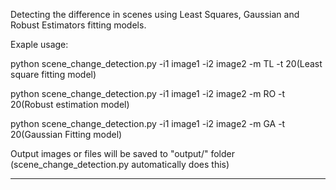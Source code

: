 Detecting the difference in scenes using Least Squares, Gaussian and Robust Estimators fitting models. 

Exaple usage:

python scene_change_detection.py -i1 image1 -i2 image2 -m TL -t 20(Least square fitting model)

python scene_change_detection.py -i1 image1 -i2 image2 -m RO -t 20(Robust estimation model)

python scene_change_detection.py -i1 image1 -i2 image2 -m GA -t 20(Gaussian Fitting model)

Output images or files will be saved to "output/" folder (scene_change_detection.py automatically does this)
  
-------------

